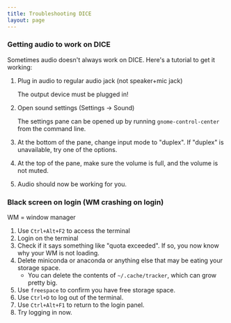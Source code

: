 ```yaml
---
title: Troubleshooting DICE
layout: page
---
```


### Getting audio to work on DICE

Sometimes audio doesn't always work on DICE. Here's a tutorial to get it working:

1. Plug in audio to regular audio jack (not speaker+mic jack)
   
   The output device must be plugged in!
1. Open sound settings (Settings -> Sound)
   
   The settings pane can be opened up by running `gnome-control-center` from the command line.
1. At the bottom of the pane, change input mode to "duplex". If "duplex" is unavailable, try one of the options.
1. At the top of the pane, make sure the volume is full, and the volume is not muted.
1. Audio should now be working for you.

### Black screen on login (WM crashing on login)

WM = window manager

1. Use `Ctrl+Alt+F2` to access the terminal
2. Login on the terminal
3. Check if it says something like "quota exceeded". If so, you now know why your WM is not loading.
4. Delete miniconda or anaconda or anything else that may be eating your storage space.
   -  You can delete the contents of `~/.cache/tracker`, which can grow pretty big.
5. Use `freespace` to confirm you have free storage space.
6. Use `Ctrl+D` to log out of the terminal.
7. Use `Ctrl+Alt+F1` to return to the login panel.
8. Try logging in now.
